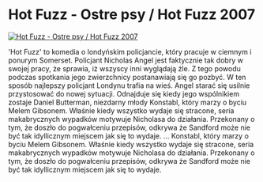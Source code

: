 Hot Fuzz - Ostre psy / Hot Fuzz 2007 
=============
[![Hot Fuzz - Ostre psy / Hot Fuzz 2007 ](http://vidos.pl/images/player.gif)](http://vidos.pl/hot-fuzz-ostre-psy-hot-fuzz-2007)

 'Hot Fuzz' to komedia o londyńskim policjancie, który pracuje w ciemnym i ponurym Somerset. Policjant Nicholas Angel jest faktycznie tak dobry w swojej pracy, że sprawia, iż wszyscy inni wyglądają źle. Z tego powodu podczas spotkania jego zwierzchnicy postanawiają się go pozbyć. W ten sposób najlepszy policjant Londynu trafia na wieś. Angel starać się usilnie przystosować do nowej sytuacji. Odnajduje się kiedy jego wspólnikiem zostaje Daniel Butterman, niezdarny młody Konstabl, który marzy o byciu Melem Gibsonem. Właśnie kiedy wszystko wydaje się stracone, seria makabrycznych wypadków motywuje Nicholasa do działania. Przekonany o tym, że doszło do pogwałceniu przepisów, odkrywa że Sandford może nie być tak idyllicznym miejscem jak się to wydaje.  ... Konstabl, który marzy o byciu Melem Gibsonem. Właśnie kiedy wszystko wydaje się stracone, seria makabrycznych wypadków motywuje Nicholasa do działania. Przekonany o tym, że doszło do pogwałceniu przepisów, odkrywa że Sandford może nie być tak idyllicznym miejscem jak się to wydaje.
